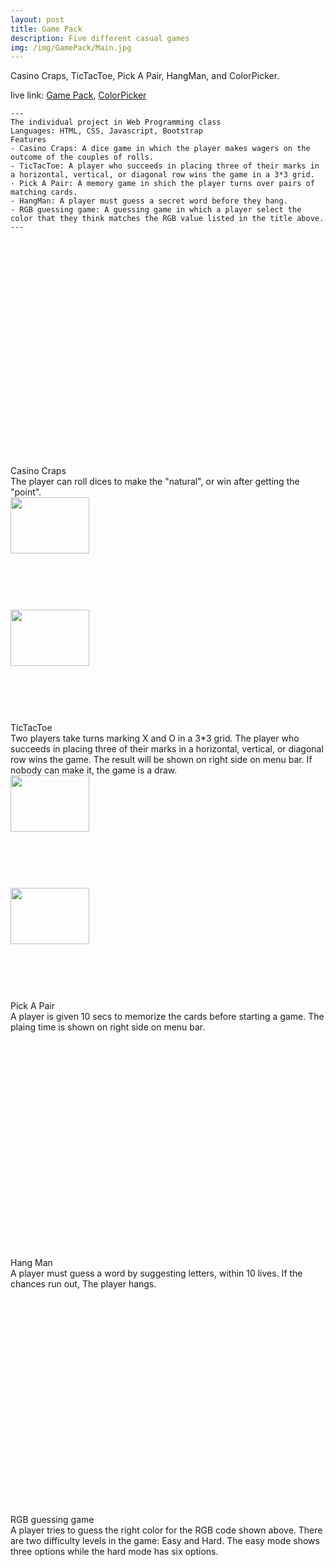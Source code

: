 ```yaml
---
layout: post
title: Game Pack 
description: Five different casual games
img: /img/GamePack/Main.jpg
---
```


Casino Craps, TicTacToe, Pick A Pair, HangMan, and ColorPicker.

live link: <a href="http://choihyew.dev.fast.sheridanc.on.ca/GamePack/" target="_blank"> Game Pack</a>, <a href="http://choihyew.dev.fast.sheridanc.on.ca/nyu_survey_201811/pages/q1.php" target="_blank"> ColorPicker</a>

	---
	The individual project in Web Programming class 
	Languages: HTML, CSS, Javascript, Bootstrap
	Features
	- Casino Craps: A dice game in which the player makes wagers on the outcome of the couples of rolls.
	- TicTacToe: A player who succeeds in placing three of their marks in a horizontal, vertical, or diagonal row wins the game in a 3*3 grid.
	- Pick A Pair: A memory game in shich the player turns over pairs of matching cards. 
	- HangMan: A player must guess a secret word before they hang.
	- RGB guessing game: A guessing game in which a player select the color that they think matches the RGB value listed in the title above.
	---

<div class="img_row" style="height:360px">
	<a href="{{ site.baseurl }}/img/GamePack/CasinoCraps.jpg" target="_blank"><img class="col three" src="{{ site.baseurl }}/img/GamePack/CasinoCraps.jpg" alt="" title="CasinoCraps"/></a>
</div>
<div class="col three caption">
	Casino Craps
</div>
The player can roll dices to make the "natural", or win after getting the "point". 
<br>

<div class="img_row" style="height:360px">
	<a href="{{ site.baseurl }}/img/GamePack/TicTacToe1.jpg" target="_blank"><img class="col one" style="width:50%" src="{{ site.baseurl }}/img/GamePack/TicTacToe1.jpg" alt="" title="TicTacToe1"/></a>
	<a href="{{ site.baseurl }}/img/GamePack/TicTacToe2.jpg" target="_blank"><img class="col one" style="width:50%" src="{{ site.baseurl }}/img/GamePack/TicTacToe2.jpg" alt="" title="TicTacToe2"/></a>
</div>
<div class="col three caption">
	TicTacToe
</div>
Two players take turns marking X and O in a 3*3 grid. The player who succeeds in placing three of their marks in a horizontal, vertical, or diagonal row wins the game. The result will be shown on right side on menu bar. If nobody can make it, the game is a draw.
<br>

<div class="img_row" style="height:360px">
	<a href="{{ site.baseurl }}/img/GamePack/PickAPair1.jpg" target="_blank"><img class="col one" style="width:50%" src="{{ site.baseurl }}/img/GamePack/PickAPair1.jpg" alt="" title="PickAPair1"/></a>
	<a href="{{ site.baseurl }}/img/GamePack/PickAPair2.jpg" target="_blank"><img class="col one" style="width:50%" src="{{ site.baseurl }}/img/GamePack/PickAPair2.jpg" alt="" title="PickAPair2"/></a>
</div>
<div class="col three caption">
	Pick A Pair
</div>
A player is given 10 secs to memorize the cards before starting a game. The plaing time is shown on right side on menu bar. 
<br>

<div class="img_row" style="height:360px">
	<a href="{{ site.baseurl }}/img/GamePack/HangMan.jpg" target="_blank"><img class="col three" src="{{ site.baseurl }}/img/GamePack/HangMan.jpg" alt="" title="HangMan"/></a>
</div>
<div class="col three caption">
	Hang Man
</div>
A player must guess a word by suggesting letters, within 10 lives. If the chances run out, The player hangs.
<br>

<div class="img_row" style="height:360px">
	<a href="{{ site.baseurl }}/img/GamePack/ColorPicker.jpg" target="_blank"><img class="col three" src="{{ site.baseurl }}/img/GamePack/ColorPicker.jpg" alt="" title="ColorPicker"/></a>
</div>
<div class="col three caption">
	RGB guessing game
</div>
A player tries to guess the right color for the RGB code shown above. There are two difficulty levels in the game: Easy and Hard. The easy mode shows three options while the hard mode has six options. 
<br>